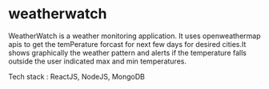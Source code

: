 # weatherwatch

WeatherWatch is a weather monitoring application.
It uses openweathermap apis to get the temPerature forcast for next few days for desired cities.It shows graphically the weather pattern and alerts if the temperature falls outside the user indicated max and min temperatures.

Tech stack : ReactJS, NodeJS, MongoDB


